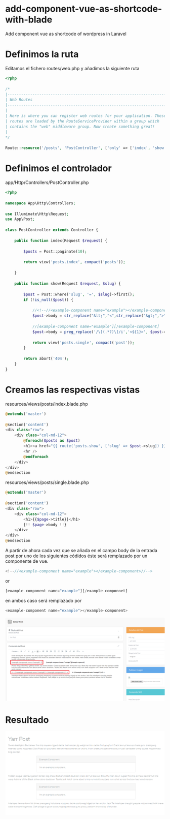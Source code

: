# add-component-vue-as-shortcode-with-blade
Add component vue as shortcode of wordpress in Laravel

# Definimos la ruta

Editamos el fichero routes/web.php y añadimos la siguiente ruta

```php
<?php

/*
|--------------------------------------------------------------------------
| Web Routes
|--------------------------------------------------------------------------
|
| Here is where you can register web routes for your application. These
| routes are loaded by the RouteServiceProvider within a group which
| contains the "web" middleware group. Now create something great!
|
*/

Route::resource('/posts', 'PostController', ['only' => ['index', 'show']]);
```

# Definimos el controlador

app/Http/Controllers/PostController.php

```php
<?php

namespace App\Http\Controllers;

use Illuminate\Http\Request;
use App\Post;

class PostController extends Controller {
	
	public function index(Request $request) {
	
		$posts = Post::paginate(10);
		
		return view('posts.index', compact('posts'));
		
	}
		
	public function show(Request $request, $slug) {
		
		$post = Post::where('slug', '=', $slug)->first();
		if (!is_null($post)) {		
			
			//<!--//<example-component name="example"></example-component>//--> 
			$post->body = str_replace("&lt;","<",str_replace("&gt;",">",preg_replace('/&lt;!--\\/\\/(.*)\\/\\/--&gt;/i', '${1}', $post->body, -1)));
			
			//[example-component name="example"][/example-component]
			$post->body = preg_replace('/\[(.*?)\]/i','<${1}>', $post->body, -1);
				
			return view('posts.single', compact('post'));		
		}
		
		return abort('404');
	}
}
```

# Creamos las respectivas vistas

resources/views/posts/index.blade.php

```php
@extends('master')

@section('content')
<div class="row">
	<div class="col-md-12">
		@foreach($posts as $post)
		<h1><a href="{{ route('posts.show', ['slug' => $post->slug]) }}">{{$post->title}}</a></h1>
		<hr />
		@endforeach
	</div>
</div>
@endsection
```

resources/views/posts/single.blade.php

```php
@extends('master')

@section('content')
<div class="row">
	<div class="col-md-12">
		<h1>{{$page->title}}</h1>
		{!! $page->body !!}
	</div>
</div>
@endsection
```

A partir de ahora cada vez que se añada en el campo body de la entrada post por uno de los siguientes códidos éste será remplazado por un componente de vue.

```php
<!--//<example-component name="example"></example-component>//-->
```

or

```php
[example-component name="example"][/example-componnet]
```
en ambos caso será remplazado por

```php
<example-component name="example"></example-component>
```

![edit](https://github.com/d3turnes/storage/blob/master/shortcode/edit.png)

# Resultado

![single](https://github.com/d3turnes/storage/blob/master/shortcode/single.png)
